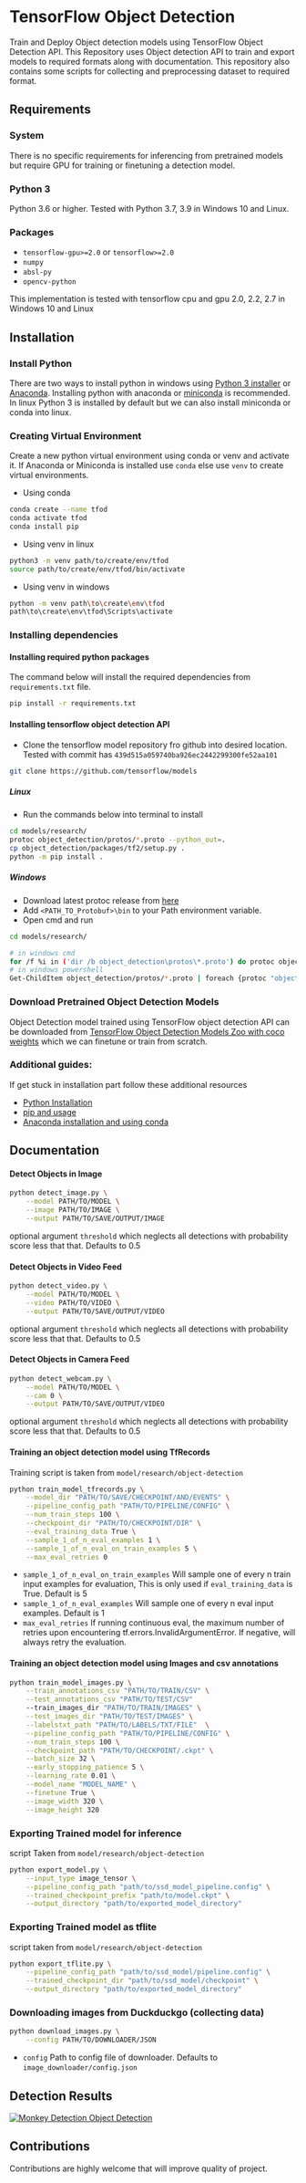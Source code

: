 # TensorFlow Object Detection

Train and Deploy Object detection models using TensorFlow Object Detection API. This Repository uses Object detection API to train and export models to required formats along with documentation. This repository also contains some scripts for collecting and preprocessing dataset to required format.

## Requirements

### System

There is no specific requirements for inferencing from pretrained models but require GPU for training or finetuning a detection model.

### Python 3

Python 3.6 or higher. Tested with Python 3.7, 3.9 in Windows 10 and Linux.

### Packages

- `tensorflow-gpu>=2.0` or `tensorflow>=2.0`
- `numpy`
- `absl-py`
- `opencv-python`

This implementation is tested with tensorflow cpu and gpu 2.0, 2.2, 2.7 in Windows 10 and Linux

## Installation

### Install Python

There are two ways to install python in windows using [Python 3 installer](https://www.python.org/downloads/) or [Anaconda](https://docs.conda.io/projects/conda/en/latest/user-guide/install/index.html). Installing python with anaconda or [miniconda](https://docs.conda.io/en/latest/miniconda.html) is recommended. In linux Python 3 is installed by default but we can also install miniconda or conda into linux.

### Creating Virtual Environment

Create a new python virtual environment using conda or venv and activate it. If Anaconda or Miniconda is installed use `conda` else use `venv` to create virtual environments.

- Using conda

```bash
conda create --name tfod
conda activate tfod
conda install pip
```

- Using venv in linux

```bash
python3 -m venv path/to/create/env/tfod
source path/to/create/env/tfod/bin/activate
```

- Using venv in windows

```bash
python -m venv path\to\create\env\tfod
path\to\create\env\tfod\Scripts\activate
```

### Installing dependencies

#### Installing required python packages

The command below will install the required dependencies from `requirements.txt` file.

```bash
pip install -r requirements.txt
```

#### Installing tensorflow object detection API

- Clone the tensorflow model repository fro github into desired location. Tested with commit has `439d515a059740ba926ec2442299300fe52aa101`

```bash
git clone https://github.com/tensorflow/models
```

##### Linux

- Run the commands below into terminal to install

```bash
cd models/research/
protoc object_detection/protos/*.proto --python_out=.
cp object_detection/packages/tf2/setup.py .
python -m pip install .
```

##### Windows

- Download latest protoc release from [here](https://github.com/google/protobuf/releases)
- Add `<PATH_TO_Protobuf>\bin` to your Path environment variable.
- Open cmd and run

```bash
cd models/research/
```

```bash
# in windows cmd
for /f %i in ('dir /b object_detection\protos\*.proto') do protoc object_detection\protos\%i --python_out=.
# in windows powershell
Get-ChildItem object_detection/protos/*.proto | foreach {protoc "object_detection/protos/$($_.Name)" --python_out=.}
```

### Download Pretrained Object Detection Models

Object Detection model trained using TensorFlow object detection API can be downloaded from [TensorFlow Object Detection Models Zoo with coco weights](https://github.com/tensorflow/models/blob/master/research/object_detection/g3doc/tf2_detection_zoo.md) which we can finetune or train from scratch.

### Additional guides:

If get stuck in installation part follow these additional resources

- [Python Installation](https://www.youtube.com/watch?v=YYXdXT2l-Gg&list)
- [pip and usage](https://www.youtube.com/watch?v=U2ZN104hIcc)
- [Anaconda installation and using conda](https://www.youtube.com/watch?v=YJC6ldI3hWk)

## Documentation

#### Detect Objects in Image

```bash
python detect_image.py \
    --model PATH/TO/MODEL \
    --image PATH/TO/IMAGE \
    --output PATH/TO/SAVE/OUTPUT/IMAGE
```

optional argument `threshold` which neglects all detections with probability score less that that. Defaults to 0.5

#### Detect Objects in Video Feed

```bash
python detect_video.py \
    --model PATH/TO/MODEL \
    --video PATH/TO/VIDEO \
    --output PATH/TO/SAVE/OUTPUT/VIDEO
```

optional argument `threshold` which neglects all detections with probability score less that that. Defaults to 0.5

#### Detect Objects in Camera Feed

```bash
python detect_webcam.py \
    --model PATH/TO/MODEL \
    --cam 0 \
    --output PATH/TO/SAVE/OUTPUT/VIDEO
```

optional argument `threshold` which neglects all detections with probability score less that that. Defaults to 0.5

#### Training an object detection model using TfRecords

Training script is taken from `model/research/object-detection`

```bash
python train_model_tfrecords.py \
    --model_dir "PATH/TO/SAVE/CHECKPOINT/AND/EVENTS" \
    --pipeline_config_path "PATH/TO/PIPELINE/CONFIG" \
    --num_train_steps 100 \
    --checkpoint_dir "PATH/TO/CHECKPOINT/DIR" \
    --eval_training_data True \
    --sample_1_of_n_eval_examples 1 \
    --sample_1_of_n_eval_on_train_examples 5 \
    --max_eval_retries 0
```

- `sample_1_of_n_eval_on_train_examples` Will sample one of every n train input examples for evaluation, This is only used if `eval_training_data` is True. Default is 5
- `sample_1_of_n_eval_examples` Will sample one of every n eval input examples. Default is 1
- `max_eval_retries` If running continuous eval, the maximum number of retries upon encountering tf.errors.InvalidArgumentError. If negative, will always retry the evaluation.

#### Training an object detection model using Images and csv annotations

```bash
python train_model_images.py \
    --train_annotations_csv "PATH/TO/TRAIN/CSV" \
    --test_annotations_csv "PATH/TO/TEST/CSV"
    --train_images_dir "PATH/TO/TRAIN/IMAGES" \
    --test_images_dir "PATH/TO/TEST/IMAGES" \
    --labelstxt_path "PATH/TO/LABELS/TXT/FILE"  \
    --pipeline_config_path "PATH/TO/PIPELINE/CONFIG" \
    --num_train_steps 100 \
    --checkpoint_path "PATH/TO/CHECKPOINT/.ckpt" \
    --batch_size 32 \
    --early_stopping_patience 5 \
    --learning_rate 0.01 \
    --model_name "MODEL_NAME" \
    --finetune True \
    --image_width 320 \
    --image_height 320
```

### Exporting Trained model for inference

script Taken from `model/research/object-detection`

```bash
python export_model.py \
    --input_type image_tensor \
    --pipeline_config_path "path/to/ssd_model_pipeline.config" \
    --trained_checkpoint_prefix "path/to/model.ckpt" \
    --output_directory "path/to/exported_model_directory"
```

### Exporting Trained model as tflite

script taken from `model/research/object-detection`

```bash
python export_tflite.py \
    --pipeline_config_path "path/to/ssd_model/pipeline.config" \
    --trained_checkpoint_dir "path/to/ssd_model/checkpoint" \
    --output_directory "path/to/exported_model_directory"
```

### Downloading images from Duckduckgo (collecting data)

```bash
python download_images.py \
    --config PATH/TO/DOWNLOADER/JSON
```

- `config` Path to config file of downloader. Defaults to `image_downloader/config.json`

## Detection Results

<div>
  <a href="https://youtu.be/FK4kqej6t5Q"><img src='data/outputs/monkey_detection.gif' alt="Monkey Detection Object Detection"></a>
</div>

## Contributions

Contributions are highly welcome that will improve quality of project.
